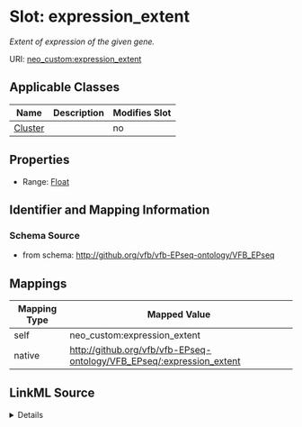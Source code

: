 

# Slot: expression_extent


_Extent of expression of the given gene._





URI: [neo_custom:expression_extent](http://n2o.neo/custom/expression_extent)



<!-- no inheritance hierarchy -->





## Applicable Classes

| Name | Description | Modifies Slot |
| --- | --- | --- |
| [Cluster](Cluster.md) |  |  no  |







## Properties

* Range: [Float](Float.md)





## Identifier and Mapping Information







### Schema Source


* from schema: http://github.org/vfb/vfb-EPseq-ontology/VFB_EPseq




## Mappings

| Mapping Type | Mapped Value |
| ---  | ---  |
| self | neo_custom:expression_extent |
| native | http://github.org/vfb/vfb-EPseq-ontology/VFB_EPseq/:expression_extent |




## LinkML Source

<details>
```yaml
name: expression_extent
description: Extent of expression of the given gene.
from_schema: http://github.org/vfb/vfb-EPseq-ontology/VFB_EPseq
rank: 1000
slot_uri: neo_custom:expression_extent
alias: expression_extent
domain_of:
- Cluster
range: float

```
</details>